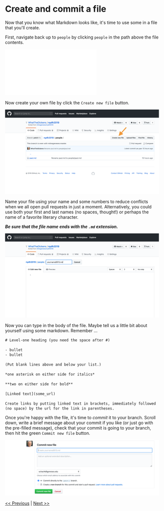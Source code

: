 # Create and commit a file

Now that you know what Markdown looks like, it's time to use some in a file that you'll create.

First, navigate back up to `people` by clicking `people` in the path above the file contents. 

![Navigate up one level](../images/navigate_up.md)

Now create your own file by click the `Create new file` button.

![Create a new file](../images/create_file.png)

Name your file using your name and some numbers to reduce conflicts when we all open pull requests in just a moment. Alternatively, you could use both your first and last names (no spaces, thought!) or perhaps the name of a favorite literary character.  

***Be sure that the file name ends with the `.md` extension.***

![Name your file](../images/name_file.png)

Now you can type in the body of the file. Maybe tell us a little bit about yourself using some markdown. Remember ...

```
# Level-one heading (you need the space after #)

- bullet
- bullet

(Put blank lines above and below your list.)

*one asterisk on either side for italics*

**two on either side for bold**

[Linked text](some_url)

Create links by putting linked text in brackets, immediately followed (no space) by the url for the link in parentheses.
```
Once you're happy with the file, it's time to *commit* it to your branch. Scroll down, write a brief message about your commit if you like (or just go with the pre-filled message), check that your commit is going to your branch, then hit the green `Commit new file` button.

![Commit your file](../images/commit.png)

[<< Previous](mrkdwn.md) | [Next >>](pullrequest.md)